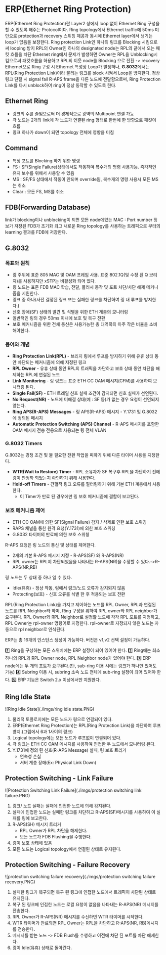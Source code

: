# ERP(Ethernet Ring Protection)

ERP(Ethernet Ring Protection)란 Layer2 상에서 loop 없이 Ethernet Ring 구성을 할 수 있도록 해주는 Protocol이다.
Ring topology에서 Ethernet traffic에 50ms 미만으로 protection과 recovery 스위칭 제공과 동시에 Ethernet layer에서 생기는 loop가 없음을 보장한다.
Ring protection Link인 하나의 링크를 Blocking 시킴으로써 looping 방지
RPL의 Owner인 하나의 designated node는 RPL의 끝에서 오는 패킷 흐름을 차단
Ethernet ring에서 문제가 발생하면 Owner는 RPL을 Unblocking시킴으로써 패킷흐름을 허용하고 RPL의 이웃 node를 Blocking 으로 전환 -> recovery
Ethernet으로 Ring 구성 시 Ethernet 특성상 Loop가 발생하나, **G.8032**에서는 RPL(Ring Protection Link)이라 불리는 링크를 block 시켜서 Loop을 방지한다. 정상 링크 단절 시 signal fail R-APS frame을 다른 노드에 전달함으로써, Ring Protection Link를 다시 unblock하여 ring이 정상 동작할 수 있도록 한다.

## Ethernet Ring

- 링크의 수를 줄임으로써 더 경제적으로 광역의 Multipoint 연결 가능
- 각 노드는 2개의 link에 각 노드가 연결된 ring 형태로 한번에 한 방향으로 패킷이 흐름
- 링크 하나가 down이 되면 topology 전체에 영향을 미침

## Command

- 특정 포트를 Blocking 하기 위한 명령
- FS : SF(Single Failure)상태에서도 작동하며 복수개의 명령 사용가능. 즉각적인 유지 보수를 위해서 사용할 수 있음
- MS : SF/FS 상태에서 작동이 안되며 override됨, 복수개의 명령 사용시 모든 MS는 취소
- Clear : 모든 FS, MS를 취소

## FDB(Forwarding  Database)

link가 blocking이나 unblocking이 되면 모든 node에있는 MAC : Port number  정보가 저장된 FDB가 초기화 되고  새로운 Ring topology를 사용하는 트래픽으로 부터의 learning 결과를 FDB에 저장한다.



## G.8032

### 목표와 원칙

- 링 주위에 표준 805 MAC 및 OAM 프레임 사용. 표준 802.1Q(및 수정 된 Q 브리지)를 사용하지만 xSTP는 비활성화 되어 있다.
- 링 노드는 표준 FDB MAC 학습, 전달, 플러시 동작 및 포트 차단/차단 해제 메커니즘을 지원한다.
- 링크 중 하나(사전 결정된 링크 또는 실패한 링크를 차단하여 링 내 루프를 방지한다.)
- 신호 장애(SF) 상태의 발견 및 식별을 위한 ETH 계층의 모니터링
- 일반적인 링의 경우 50ms 이내에 보호 및 복구 전환
- 보호 메커니즘을 위한 전체 통신은 사용가능한 총 대역폭의 아주 작은 비율을 소비해야한다.

### 용어와  개념

- **Ring Protection Link(RPL)** - 브리지 링에서 루프를 방지하기 위해 유휴 상태 동안 차단되는 메커니즘에 의해 지정된 링크
- **RPL Owner** - 유휴 상태 동안 RPL의 트래픽을 차단하고 보호 상태 동안 차단을 해제하는 RPL에 연결된 노드
- **Link Monitoring** - 링 링크는 표준 ETH CC OAM 메시지(CFM)를 사용하여 모니터링 된다.
- **Single Fail(SF)** - ETH 트레일 신호 실패 조건이 감지되면 신호 실패가 선언된다.
- **No Request(NR)** - 노드에 미해결 상태(예 : SF 등)가 없는 경우 요청이 선언되지 않는다.
- **Ring APS(R-APS) Messages** - 링 APS(R-APS) 메시지 - Y.1731 및 G.8032에 정의된 메시지
- **Automatic Protection Switching (APS) Channel** - R-APS 메시지를 포함한 OAM 메시지 전송 전용으로 사용되는 링 전체 VLAN

### G.8032 Timers

G.8032는 경쟁 조건 및 불 필요한 전환 작업을 피하기 위해 다른 타이머 사용을 지정한다.

- **WTR(Wait to Restore) Timer** - RPL 소유자가 SF 복구후 RPL을 차단하기 전에 링이 안정화 되었는지 확인하기 위해 사용한다.
- **Hold-off Timers** - 간헐적 링크 오류를 필터링하기 위해 기본 ETH 계층에서 사용한다.
  - 이 Timer가 만료 된 경우에만 링 보호 메커니즘에 결함이 보고된다.

### 보호 메커니즘 제어

- ETH CC OAM에 의한 SF(Signal Failure) 감지 / 삭제로 인한 보호 스위칭
- RAPS 채널을 통한 원격 요청(Y.1731)에 의한 보호 스위칭
- G.8032 타이머의 만료에 의한 보호 스위칭

R-APS 요청은 링 노드의 통신 및 상태를 제어한다.

- 2개의 기본 R-APS 메시지 지정 - R-APS(SF) 와 R-APS(NR)
- RPL owner는 RPL이 차단되었음을 나타내는 R-APS(NR)을 수정할 수 있다.->R-APS(NR,RB)

링 노드는 두 상태 중 하나 일 수 있다.

- Idle(유휴) - 정상 작동, 링에서 링크/노드 오류가 감지되지 않음
- Protecting(보호) - 신호 오류를 식별 한 후 적용되는 보호 전환

RPL(Ring Protection Link)을 가지고 제어하는 노드를 RPL Owner, RPL과 연결된 노드를 RPL Neighbor라 하며, Ring 구성을 위하여 RPL owner와 RPL neighbor가 요구된다. RPL Owner와 RPL Neighbor로 설정할 노드에 각각 RPL 포트를 지정하고, RPL Owner는 rpl-owner 명령어로 지정한다. rpl-owner로 지정되지 않은 노드는 자동으로 rpl neighbor로 인식된다.

ERP는 총 16개의 인스턴스 생성이 가능하다. 버전은 v1,v2 선택 설정이 가능하다.

:one: Ring을 구성하는 모든 스위치에는 ERP 설정이 되어 있어야 한다.
:two: Ring에는 최소 하나의 RPL과 RPL Owner node, RPL Neighbor node가 있어야 한다.
:three: ERP node에는 두 개의 포트가 요구된다.(단, sub-ring 이용 시에는 링크가 하나만 있어도 가능)
:four: Subring 이용 시, subring 소속 노드 전체에 sub-ring 설정이 되어 있어야 한다.
:five: ERP 기능은 Switch 2.x 이상에서만 지원한다.

## Ring Idle State

![Ring Idle State](./imgs/ring idle state.PNG)

1. 물리적 토폴로지에는 모든 노드가 링으로 연결되어 있다.
2. ERP(Ethernet Ring Protection)는 RPL(Ring Protection Link)을 차단하여 루프 방지.(그림에서 6과 1사이의 링크)
3. Logical topology에는 모든 노드가 루프없이 연결되어 있다.
4. 각 링크는 ETH CC OAM 메시지를 사용하여 인접한 두 노드에서 모니터링 된다.
5. Y.1731에 정의 된 신호(R-APS Message) 실패, 링 보호 트리거
   - 연속성 손실
   - 서버 계층 장애(Ex: Physical Link Down)

## Protection Switching - Link Failure

![Protection Switching Link Failure](./imgs/protection switching link failure.PNG)

1. 링크/ 노드 실패는 실패에 인접한 노드에 의해 감지된다.
2. 실패에 인접한 노드는 실패한 링크를 차단하고 R-APS(SF)메시지를 사용하여 이 실패를 링에 보고한다.
3. R-APS(SH) 메시지 트리거
   - RPL Owner가 RPL 차단을 해제한다.
   - 모든 노드가 FDB Flushing을 수행한다.
4. 링이 보호 상태에 있음
5. 모든 노드는 Logical topology에서 연결된 상태로 유지된다.

## Protection Switching - Failure Recovery

![protection switching failure recovery](./imgs/protection switching failure recovery.PNG)

1. 실패한 링크가 복구되면 복구 된 링크에 인접한 노드에서 트래픽이 차단된 상태로 유지된다.
2. 복구 된 링크에 인접한 노드는 로컬 요청이 없음을 나타내는 R-APS(NR) 메시지를 전송한다.
3. RPL Owner가 R-APS(NR) 메시지를 수신하면 WTR 타이머를 시작한다.
4. WTR 타이머가 만료되면 RPL Owner는 RPL을 차단하고 R-APS(NR, RB)메시지를 전송한다.
5. 메시지를 받는 노드 -> FDB Flush를 수행하고 이전에 차단 된 포트를 차단 해제한다.
6. 링이 Idle(유휴) 상태로 돌아간다.

